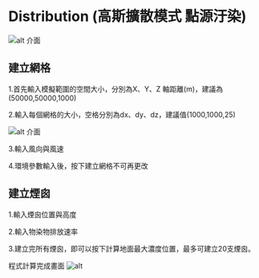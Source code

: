 # Distribution (高斯擴散模式 點源汙染)
![alt 介面](https://imgur.com/h5hldyO.png)
## 建立網格
1.首先輸入模擬範圍的空間大小，分別為X、Y、Z 軸距離(m)，建議為(50000,50000,1000)

2.輸入每個網格的大小，空格分別為dx、dy、dz，建議值(1000,1000,25)

![alt 介面](https://imgur.com/bxjTJej.png)

3.輸入風向與風速

4.環境參數輸入後，按下建立網格不可再更改

## 建立煙囪
1.輸入煙囪位置與高度

2.輸入物染物排放速率

3.建立完所有煙囪，即可以按下計算地面最大濃度位置，最多可建立20支煙囪。

程式計算完成畫面
![alt](https://imgur.com/NoY2jT6.png)


